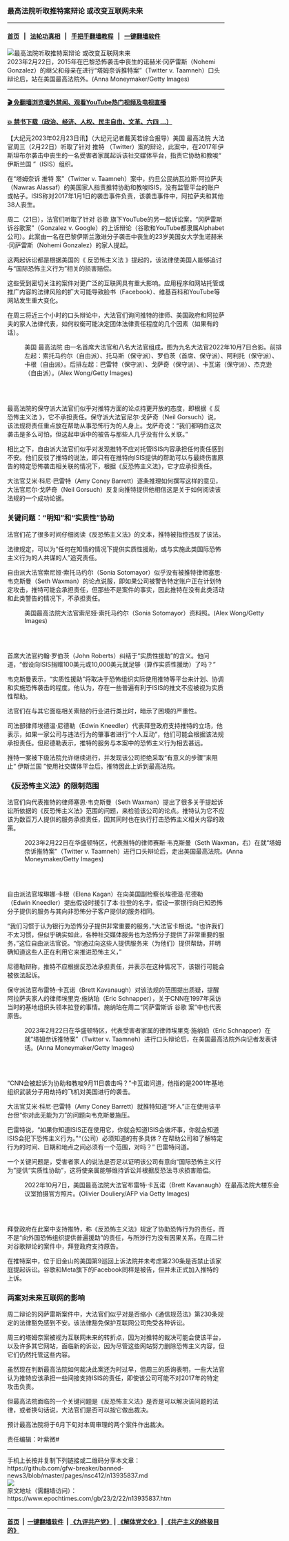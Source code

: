 ### 最高法院听取推特案辩论 或改变互联网未来
------------------------

#### [首页](https://github.com/gfw-breaker/banned-news3/blob/master/README.md) &nbsp;&nbsp;|&nbsp;&nbsp; [法轮功真相](https://github.com/begood0513/basic/blob/master/README.md)  &nbsp;&nbsp;|&nbsp;&nbsp; [手把手翻墙教程](https://github.com/gfw-breaker/guides/wiki)  &nbsp;&nbsp;|&nbsp;&nbsp; [一键翻墙软件](https://github.com/gfw-breaker/nogfw/blob/master/README.md)  



<div><img alt="最高法院听取推特案辩论 或改变互联网未来" class="attachment-djy_600_400 size-djy_600_400 wp-post-image" src="https://i.epochtimes.com/assets/uploads/2023/02/id13935950-GettyImages-1468590736-600x400.jpg"/>
<div class="caption">
 2023年2月22日，2015年在巴黎恐怖袭击中丧生的诺赫米‧冈萨雷斯（Nohemi Gonzalez）的继父和母亲在进行“塔姆奈诉推特案”（Twitter v. Taamneh）口头辩论后，站在美国最高法院外。(Anna Moneymaker/Getty Images)
</div></div><hr/>

#### [ 🎬  免翻墙浏览墙外禁闻、观看YouTube热门视频及电视直播](https://github.com/gfw-breaker/HelloWorld)

#### [ 💥  禁书下载（政治、经济、人权、民主自由、文革、六四 ...）](https://github.com/gfw-breaker/books/blob/master/README.md)

<div><p>
 【大纪元2023年02月23日讯】（大纪元记者戴芙若综合报导）美国
 <ok href="https://www.epochtimes.com/gb/tag/%E6%9C%80%E9%AB%98%E6%B3%95%E9%99%A2.html">
  最高法院
 </ok>
 大法官周三（2月22日）听取了针对
 <ok href="https://www.epochtimes.com/gb/tag/%E6%8E%A8%E7%89%B9.html">
  推特
 </ok>
 （Twitter）案的辩论，此案中，在2017年伊斯坦布尔袭击中丧生的一名受害者家属起诉该社交媒体平台，指责它协助和教唆“
 <ok href="https://www.epochtimes.com/gb/tag/%E4%BC%8A%E6%96%AF%E5%85%B0%E5%9B%BD.html">
  伊斯兰国
 </ok>
 ”（ISIS）组织。
</p>
<p>
 在“塔姆奈诉
 <ok href="https://www.epochtimes.com/gb/tag/%E6%8E%A8%E7%89%B9.html">
  推特
 </ok>
 案”（Twitter v. Taamneh）案中，约旦公民纳瓦拉斯‧阿拉萨夫（Nawras Alassaf）的美国家人指责推特协助和教唆ISIS，没有监管平台的账户或帖子。ISIS称对2017年1月1日的袭击事件负责，该袭击事件中，阿拉萨夫和其他38人丧生。
</p>
<p>
 周二（21日），法官们听取了针对
 <ok href="https://www.epochtimes.com/gb/tag/%E8%B0%B7%E6%AD%8C.html">
  谷歌
 </ok>
 旗下YouTube的另一起诉讼案，“冈萨雷斯诉谷歌案”（Gonzalez v. Google）的上诉辩论（谷歌和YouTube都隶属Alphabet公司）。此案由一名在巴黎伊斯兰激进分子袭击中丧生的23岁美国女大学生诺赫米·冈萨雷斯（Nohemi Gonzalez）的家人提起。
</p>
<p>
 这两起诉讼都是根据美国的《
 <ok href="https://www.epochtimes.com/gb/tag/%E5%8F%8D%E6%81%90%E6%80%96%E4%B8%BB%E4%B9%89%E6%B3%95.html">
  反恐怖主义法
 </ok>
 》提起的，该法律使美国人能够追讨与“国际恐怖主义行为”相关的损害赔偿。
</p>
<p>
 这些受到密切关注的案件对更广泛的互联网具有重大影响。应用程序和网站托管或推广内容的法律风险的扩大可能导致脸书（Facebook）、维基百科和YouTube等网站发生重大变化。
</p>
<p>
 在周三将近三个小时的口头辩论中，大法官们询问推特的律师、美国政府和阿拉萨夫的家人法律代表，如何权衡可能决定团体法律责任程度的几个因素（如果有的话）。
</p>
<figure aria-describedby="caption-attachment-13856871" class="wp-caption aligncenter" id="attachment_13856871" style="width: 600px">
 <ok href="https://i.epochtimes.com/assets/uploads/2022/11/id13856871-161752.jpg" target="_blank">
  <img alt="" class="size-large wp-image-13856871" src="https://i.epochtimes.com/assets/uploads/2022/11/id13856871-161752-600x400.jpg"/>
 </ok>
 <br/><figcaption class="wp-caption-text" id="caption-attachment-13856871">
  美国
  <ok href="https://www.epochtimes.com/gb/tag/%E6%9C%80%E9%AB%98%E6%B3%95%E9%99%A2.html">
   最高法院
  </ok>
  由一名首席大法官和八名大法官组成，图为九名大法官2022年10月7日合影。前排左起：索托马约尔（自由派）、托马斯（保守派）、罗伯茨（首席、保守派）、阿利托（保守派）、卡根（自由派）。后排左起：巴雷特（保守派）、戈萨奇（保守派）、卡瓦诺（保守派）、杰克逊（自由派）。(Alex Wong/Getty Images)
 </figcaption><br/>
</figure><br/>
<p>
 最高法院的保守派大法官们似乎对推特方面的论点持更开放的态度，即根据《
 <ok href="https://www.epochtimes.com/gb/tag/%E5%8F%8D%E6%81%90%E6%80%96%E4%B8%BB%E4%B9%89%E6%B3%95.html">
  反恐怖主义法
 </ok>
 》，它不承担责任。保守派大法官尼尔·戈萨奇（Neil Gorsuch）说，该法规将责任重点放在帮助从事恐怖行为的人身上。戈萨奇说：“我们都明白这次袭击是多么可怕，但这起申诉中的被告与那些人几乎没有什么关联。”
</p>
<p>
 相比之下，自由派大法官们似乎对发现推特不应对托管ISIS内容承担任何责任感到不安。他们反驳了推特的说法，即只有在推特向ISIS提供的帮助可以与最终伤害原告的特定恐怖袭击相关联的情况下，根据《反恐怖主义法》，它才应承担责任。
</p>
<p>
 大法官艾米‧科尼‧巴雷特（Amy Coney Barrett）逐条推理如何撰写这样的意见，大法官尼尔·戈萨奇（Neil Gorsuch）反复向推特提供他相信这是关于如何阅读该法规的一个成功论据。
</p>
<h3>
 关键问题：“明知”和“实质性”协助
</h3>
<p>
 法官们花了很多时间仔细阅读《反恐怖主义法》的文本，推特被指控违反了该法。
</p>
<p>
 法律规定，可以为“任何在知情的情况下提供实质性援助，或与实施此类国际恐怖主义行为的人共谋的人”追究责任。
</p>
<p>
 自由派大法官索尼娅·索托马约尔（Sonia Sotomayor）似乎没有被推特律师塞思·韦克斯曼（Seth Waxman）的论点说服，即如果公司被警告特定账户正在计划特定攻击，推特可能会承担责任，但那些不是案件的事实，因此推特在没有此类活动和此类警告的情况下，不承担责任。
</p>
<figure aria-describedby="caption-attachment-13935959" class="wp-caption aligncenter" id="attachment_13935959" style="width: 600px">
 <ok href="https://i.epochtimes.com/assets/uploads/2023/02/id13935959-GettyImages-1431398072.jpg" target="_blank">
  <img alt="" class="size-large wp-image-13935959" src="https://i.epochtimes.com/assets/uploads/2023/02/id13935959-GettyImages-1431398072-600x400.jpg"/>
 </ok>
 <br/><figcaption class="wp-caption-text" id="caption-attachment-13935959">
  美国最高法院大法官索尼娅·索托马约尔（Sonia Sotomayor）资料照。(Alex Wong/Getty Images)
 </figcaption><br/>
</figure><br/>
<p>
 首席大法官约翰·罗伯茨（John Roberts）纠结于“实质性援助”的含义。他问道，“假设向ISIS捐赠100美元或10,000美元就足够（算作实质性援助）了吗？”
</p>
<p>
 韦克斯曼表示，“实质性援助”将取决于恐怖组织实际使用推特等平台来计划、协调和实施恐怖袭击的程度。他认为，存在一些普遍有利于ISIS的推文不应被视为实质性帮助。
</p>
<p>
 法官们在与其它面临相关索赔的行业进行类比时，暗示了困境的严重性。
</p>
<p>
 司法部律师埃德温·尼德勒（Edwin Kneedler）代表拜登政府支持推特的立场，他表示，如果一家公司与违法行为的肇事者进行“个人互动”，他们可能会根据该法规承担责任。但尼德勒表示，推特的服务与本案中的恐怖主义行为相去甚远。
</p>
<p>
 推特一案被下级法院允许继续进行，并发现该公司拒绝采取“有意义的步骤”来阻止“
 <ok href="https://www.epochtimes.com/gb/tag/%E4%BC%8A%E6%96%AF%E5%85%B0%E5%9B%BD.html">
  伊斯兰国
 </ok>
 ”使用社交媒体平台后。推特因此上诉到最高法院。
</p>
<h3>
 《反恐怖主义法》的限制范围
</h3>
<p>
 法官们向代表推特的律师塞思·韦克斯曼（Seth Waxman）提出了很多关于提起诉讼所依据的《反恐怖主义法》范围的问题，来检验该公司的论点。推特认为它不应该为数百万人提供的服务承担责任，因其同时也在执行打击恐怖主义相关内容的政策。
</p>
<figure aria-describedby="caption-attachment-13935961" class="wp-caption aligncenter" id="attachment_13935961" style="width: 600px">
 <ok href="https://i.epochtimes.com/assets/uploads/2023/02/id13935961-GettyImages-1468593821.jpg" target="_blank">
  <img alt="" class="size-large wp-image-13935961" src="https://i.epochtimes.com/assets/uploads/2023/02/id13935961-GettyImages-1468593821-600x400.jpg"/>
 </ok>
 <br/><figcaption class="wp-caption-text" id="caption-attachment-13935961">
  2023年2月22日在华盛顿特区，代表推特的律师赛斯·韦克斯曼（Seth Waxman，右）在就“塔姆奈诉推特案”（Twitter v. Taamneh）进行口头辩论后，走出美国最高法院。(Anna Moneymaker/Getty Images)
 </figcaption><br/>
</figure><br/>
<p>
 自由派法官埃琳娜·卡根（Elena Kagan）在向美国副检察长埃德温·尼德勒（Edwin Kneedler）提出假设时援引了本·拉登的名字，假设一家银行向已知恐怖分子提供的服务与其向非恐怖分子客户提供的服务相同。
</p>
<p>
 “我们习惯于认为银行为恐怖分子提供非常重要的服务，”大法官卡根说。“也许我们不太习惯，但似乎确实如此，各种社交媒体服务也为恐怖分子提供了非常重要的服务，”这位自由派法官说。“你通过向这些人提供服务来（为他们）提供帮助，并明确知道这些人正在利用它来推进恐怖主义，”
</p>
<p>
 尼德勒辩称，推特不应根据反恐法承担责任，并表示在这种情况下，该银行可能会被依法起诉。
</p>
<p>
 保守派法官布雷特·卡瓦诺（Brett Kavanaugh）对该法规的范围提出质疑，提醒阿拉萨夫家人的律师埃里克·施纳珀（Eric Schnapper），关于CNN在1997年采访当时的基地组织头领本拉登的事情。施纳珀在周二“冈萨雷斯诉
 <ok href="https://www.epochtimes.com/gb/tag/%E8%B0%B7%E6%AD%8C.html">
  谷歌
 </ok>
 案”中也代表原告。
</p>
<figure aria-describedby="caption-attachment-13935976" class="wp-caption aligncenter" id="attachment_13935976" style="width: 600px">
 <ok href="https://i.epochtimes.com/assets/uploads/2023/02/id13935976-GettyImages-1468590523.jpg" target="_blank">
  <img alt="" class="size-large wp-image-13935976" src="https://i.epochtimes.com/assets/uploads/2023/02/id13935976-GettyImages-1468590523-600x400.jpg"/>
 </ok>
 <br/><figcaption class="wp-caption-text" id="caption-attachment-13935976">
  2023年2月22日在华盛顿特区，代表受害者家属的律师埃里克·施纳珀（Eric Schnapper）在就“塔姆奈诉推特案”（Twitter v. Taamneh）进行口头辩论后，在美国最高法院外向记者发表讲话。(Anna Moneymaker/Getty Images)
 </figcaption><br/>
</figure><br/>
<p>
 “CNN会被起诉为协助和教唆9月11日袭击吗？”卡瓦诺问道，他指的是2001年基地组织武装分子用劫持的飞机对美国进行的袭击。
</p>
<p>
 大法官艾米‧科尼‧巴雷特（Amy Coney Barrett）就推特知道“坏人”正在使用该平台但“你对此无能为力”的问题向韦克斯曼施压。
</p>
<p>
 巴雷特说，“如果你知道ISIS正在使用它，你就会知道ISIS会做坏事，你就会知道ISIS会犯下恐怖主义行为。”“（公司）必须知道的有多具体？在帮助公司和了解特定行为的时间、日期和地点之间必须有一个范围，对吗？” 巴雷特问道。
</p>
<p>
 一个关键问题是，受害者家人的说法是否足以证明该公司有意向“国际恐怖主义行为”提供“实质性协助”，这将使亲属能够维持诉讼并根据反恐法寻求损害赔偿。
</p>
<figure aria-describedby="caption-attachment-13935969" class="wp-caption aligncenter" id="attachment_13935969" style="width: 600px">
 <ok href="https://i.epochtimes.com/assets/uploads/2023/02/id13935969-GettyImages-1243792137.jpg" target="_blank">
  <img alt="" class="size-large wp-image-13935969" src="https://i.epochtimes.com/assets/uploads/2023/02/id13935969-GettyImages-1243792137-600x401.jpg"/>
 </ok>
 <br/><figcaption class="wp-caption-text" id="caption-attachment-13935969">
  2022年10月7日，美国最高法院大法官布雷特·卡瓦诺（Brett Kavanaugh）在最高法院大楼东会议室拍摄官方照片。(Olivier Douliery/AFP via Getty Images)
 </figcaption><br/>
</figure><br/>
<p>
 拜登政府在此案中支持推特，称《反恐怖主义法》规定了协助恐怖行为的责任，而不是“向外国恐怖组织提供普遍援助”的责任，与所涉行为没有因果关系。在周二针对谷歌辩论的案件中，拜登政府支持原告。
</p>
<p>
 在推特案中，位于旧金山的美国第9巡回上诉法院并未考虑第230条是否禁止该家庭提起诉讼。谷歌和Meta旗下的Facebook同样是被告，但并未正式加入推特的上诉。
</p>
<h3>
 两案对未来互联网的影响
</h3>
<p>
 周二辩论的冈萨雷斯案件中，大法官们似乎对是否缩小《通信规范法》第230条规定的法律豁免感到不安。该法律豁免保护互联网公司免受各种诉讼。
</p>
<p>
 周三的塔姆奈案被视为互联网未来的转折点，因为对推特的裁决可能会使该平台，以及许多其它网站，面临新的诉讼，因为尽管这些网站努力删除恐怖主义内容，但它们仍然托管这些内容。
</p>
<p>
 虽然现在判断最高法院如何裁决此案还为时过早，但周三的质询表明，一些大法官认为推特应该承担一些间接支持ISIS的责任，即使该公司可能不对2017年的特定攻击负责。
</p>
<p>
 但最高法院面临的一个关键问题是《反恐怖主义法》是否是可以解决该问题的法律，或者换句话说，大法官们是否可以按它做出裁决。
</p>
<p>
 预计最高法院将于6月下旬对本周审理的两个案件作出裁决。
</p>
<p>
 责任编辑：叶紫微#
</p>
</div>
<hr/>
手机上长按并复制下列链接或二维码分享本文章：<br/>
https://github.com/gfw-breaker/banned-news3/blob/master/pages/nsc412/n13935837.md <br/>
<a href='https://github.com/gfw-breaker/banned-news3/blob/master/pages/nsc412/n13935837.md'><img src='https://github.com/gfw-breaker/banned-news3/blob/master/pages/nsc412/n13935837.md.png'/></a> <br/>
原文地址（需翻墙访问）：https://www.epochtimes.com/gb/23/2/22/n13935837.htm


------------------------
#### [首页](https://github.com/gfw-breaker/banned-news3/blob/master/README.md) &nbsp;|&nbsp; [一键翻墙软件](https://github.com/gfw-breaker/nogfw/blob/master/README.md) &nbsp;| [《九评共产党》](https://github.com/gfw-breaker/9ping.md/blob/master/README.md#九评之一评共产党是什么) | [《解体党文化》](https://github.com/gfw-breaker/jtdwh.md/blob/master/README.md) | [《共产主义的终极目的》](https://github.com/gfw-breaker/gczydzjmd.md/blob/master/README.md)


<img src='http://gfw-breaker.win/banned-news3/pages/nsc412/n13935837.md' width='0px' height='0px'/>